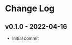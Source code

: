 Change Log
========================================

v0.1.0 - 2022-04-16
----------------------------------------

- Initial commit


